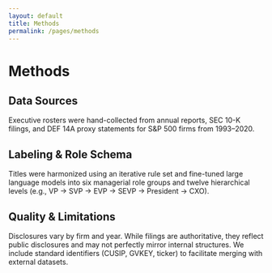```yaml
---
layout: default
title: Methods
permalink: /pages/methods
---
```


# Methods

## Data Sources
Executive rosters were hand-collected from annual reports, SEC 10-K filings, and DEF 14A proxy statements for S&P 500 firms from 1993–2020.

## Labeling & Role Schema
Titles were harmonized using an iterative rule set and fine-tuned large language models into six managerial role groups and twelve hierarchical levels (e.g., VP → SVP → EVP → SEVP → President → CXO).

## Quality & Limitations
Disclosures vary by firm and year. While filings are authoritative, they reflect public disclosures and may not perfectly mirror internal structures. We include standard identifiers (CUSIP, GVKEY, ticker) to facilitate merging with external datasets.
